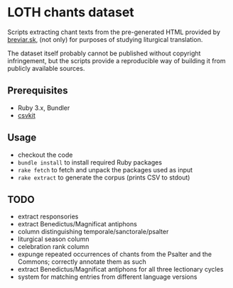# LOTH chants dataset

Scripts extracting chant texts from the pre-generated HTML provided by
[breviar.sk][breviarsk],
(not only) for purposes of studying liturgical translation.

The dataset itself probably cannot be published without copyright infringement,
but the scripts provide a reproducible way of building it from publicly available sources.

## Prerequisites

- Ruby 3.x, Bundler
- [csvkit](https://github.com/wireservice/csvkit)

## Usage

- checkout the code
- `bundle install` to install required Ruby packages
- `rake fetch` to fetch and unpack the packages used as input
- `rake extract` to generate the corpus (prints CSV to stdout)

## TODO

- extract responsories
- extract Benedictus/Magnificat antiphons
- column distinguishing temporale/sanctorale/psalter
- liturgical season column
- celebration rank column
- expunge repeated occurrences of chants from the Psalter and the Commons; correctly annotate them as such
- extract Benedictus/Magnificat antiphons for all three lectionary cycles
- system for matching entries from different language versions

[breviarsk]: https://breviar.sk/
